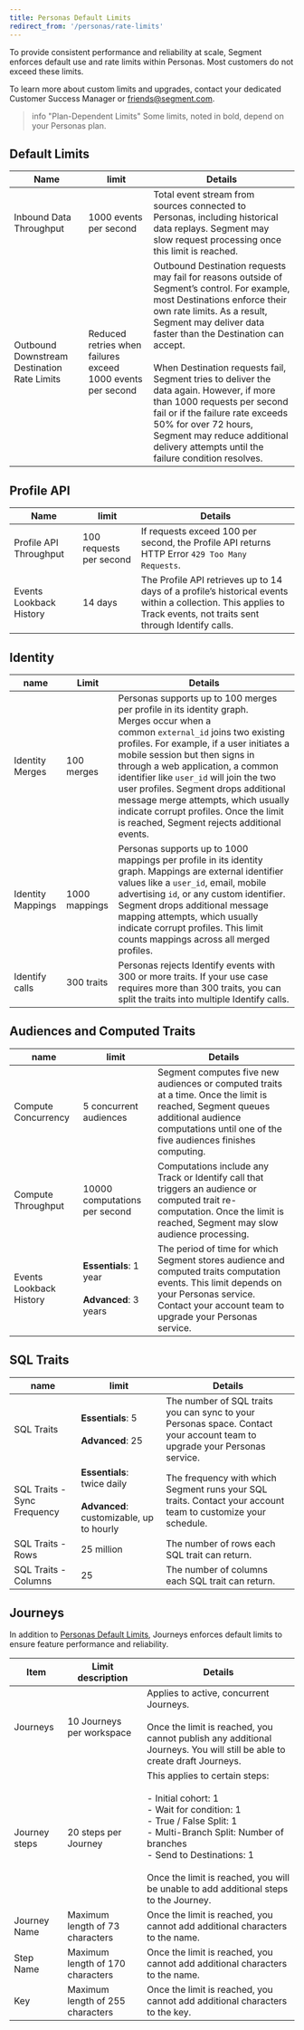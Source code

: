 ```yaml
---
title: Personas Default Limits
redirect_from: '/personas/rate-limits'
---
```


To provide consistent performance and reliability at scale, Segment enforces default use and rate limits within Personas. Most customers do not exceed these limits.

To learn more about custom limits and upgrades, contact your dedicated Customer Success Manager or [friends@segment.com](mailto:friends@segment.com).

> info "Plan-Dependent Limits"
> Some limits, noted in bold, depend on your Personas plan.

## Default Limits

| Name                                        | limit                                                       | Details                                                                                                                                                                                                                                                                                                                                                                                                                                                                                                 |
| ------------------------------------------- | ----------------------------------------------------------- | ------------------------------------------------------------------------------------------------------------------------------------------------------------------------------------------------------------------------------------------------------------------------------------------------------------------------------------------------------------------------------------------------------------------------------------------------------------------------------------------------------- |
| Inbound Data Throughput                     | 1000 events per second                                      | Total event stream from sources connected to Personas, including historical data replays. Segment may slow request processing once this limit is reached.                                                                                                                                                                                                                                                                                                                                               |
| Outbound Downstream Destination Rate Limits | Reduced retries when failures exceed 1000 events per second | Outbound Destination requests may fail for reasons outside of Segment’s control.  For example, most Destinations enforce their own rate limits. As a result, Segment may deliver data faster than the Destination can accept. <br><br>  When Destination requests fail, Segment tries to deliver the data again. However, if more than 1000 requests per second fail or if the failure rate exceeds 50% for over 72 hours, Segment may reduce additional delivery attempts until the failure condition resolves. |


## Profile API

| Name                    | limit                   | Details                                                                                                                                                             |
| ----------------------- | ----------------------- | ------------------------------------------------------------------------------------------------------------------------------------------------------------------- |
| Profile API Throughput  | 100 requests per second | If requests exceed 100 per second, the Profile API returns HTTP Error `429 Too Many Requests`.                                                                      |
| Events Lookback History | 14 days                 | The Profile API retrieves up to 14 days of a profile’s historical events within a collection. This applies to Track events, not traits sent through Identify calls. |


## Identity

| name              | Limit         | Details                                                                                                                                                                                                                                                                                                                                                                                                                                                            |
| ----------------- | ------------- | ------------------------------------------------------------------------------------------------------------------------------------------------------------------------------------------------------------------------------------------------------------------------------------------------------------------------------------------------------------------------------------------------------------------------------------------------------------------ |
| Identity Merges   | 100 merges    | Personas supports up to 100 merges per profile in its identity graph. Merges occur when a common `external_id` joins two existing profiles. For example, if a user initiates a mobile session but then signs in through a web application, a common identifier like `user_id` will join the two user profiles. Segment drops additional message merge attempts, which usually indicate corrupt profiles. Once the limit is reached, Segment rejects additional events. |
| Identity Mappings | 1000 mappings | Personas supports up to 1000 mappings per profile in its identity graph. Mappings are external identifier values like a `user_id`, email, mobile advertising `id`, or any custom identifier. Segment drops additional message mapping attempts, which usually indicate corrupt profiles. This limit counts mappings across all merged profiles.                                                                                                                    |
| Identify calls    | 300 traits    | Personas rejects Identify events with 300 or more traits. If your use case requires more than 300 traits, you can split the traits into multiple Identify calls.                                                                                                                                                                                                                                                                                                   |


## Audiences and Computed Traits

| name                    | limit                                             | Details                                                                                                                                                                                                |
| ----------------------- | ------------------------------------------------- | ------------------------------------------------------------------------------------------------------------------------------------------------------------------------------------------------------ |
| Compute Concurrency     | 5 concurrent audiences                            | Segment computes five new audiences or computed traits at a time. Once the limit is reached, Segment queues additional audience computations until one of the five audiences finishes computing.       |
| Compute Throughput      | 10000 computations per second                     | Computations include any Track or Identify call that triggers an audience or computed trait re-computation. Once the limit is reached, Segment may slow audience processing.                           |
| Events Lookback History | **Essentials**: 1 year <br><br> **Advanced**: 3 years | The period of time for which Segment stores audience and computed traits computation events.  This limit depends on your Personas service. Contact your account team to upgrade your Personas service. |


## SQL Traits

| name                        | limit                                                                         | Details                                                                                                                   |
| --------------------------- | ----------------------------------------------------------------------------- | ------------------------------------------------------------------------------------------------------------------------- |
| SQL Traits                  | **Essentials**: 5 <br><br> **Advanced**: 25                                       | The number of SQL traits you can sync to your Personas space. Contact your account team to upgrade your Personas service. |
| SQL Traits - Sync Frequency | **Essentials**: <br> twice daily <br><br> **Advanced**: customizable, up to hourly | The frequency with which Segment runs your SQL traits. Contact your account team to customize your schedule.              |
| SQL Traits - Rows           | 25 million                                                                    | The number of rows each SQL trait can return.                                                                             |
| SQL Traits - Columns        | 25                                                                            | The number of columns each SQL trait can return.                                                                          |


## Journeys


In addition to [Personas Default Limits](#default-limits), Journeys enforces default limits to ensure feature performance and reliability.

| Item          | Limit description                | Details                                                                                                                                                                                                                                                                               |
| ------------- | -------------------------------- | ------------------------------------------------------------------------------------------------------------------------------------------------------------------------------------------------------------------------------------------------------------------------------------- |
| Journeys      | 10 Journeys per workspace        | Applies to active, concurrent Journeys. <br><br>Once the limit is reached, you cannot publish any additional Journeys. You will still be able to create draft Journeys.                                                                                               |
| Journey steps | 20 steps per Journey             | This applies to certain steps:<br><br>- Initial cohort: 1<br>- Wait for condition: 1<br>- True / False Split: 1<br>- Multi-Branch Split: Number of branches<br>- Send to Destinations: 1<br><br>Once the limit is reached, you will be unable to add additional steps to the Journey. |
| Journey Name  | Maximum length of 73 characters  | Once the limit is reached, you cannot add additional characters to the name.                                                                                                                                                                                               |
| Step Name     | Maximum length of 170 characters | Once the limit is reached, you cannot add additional characters to the name.                                                                                                                                                                                               |
| Key           | Maximum length of 255 characters | Once the limit is reached, you cannot add additional characters to the key.                                                                                                                                                                                                |
